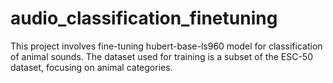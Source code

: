 # audio_classification_finetuning
This project involves fine-tuning hubert-base-ls960 model for classification of animal sounds. The dataset used for training is a subset of the ESC-50 dataset, focusing on animal categories.
